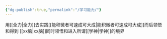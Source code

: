 ```yaml
---
{"dg-publish":true,"permalink":"/学习能力/"}
---
```


用[[全力\|全力]]去实践[[能积微者可速成可大成\|能积微者可速成可大成]]而后领悟和得到 [[xx脑\|xx脑]]同时领悟和进入所谓[[学神\|学神]]的境界

